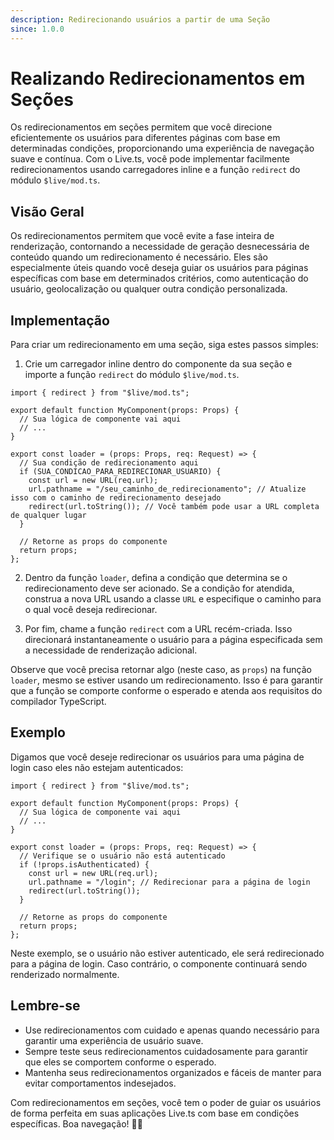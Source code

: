 ```yaml
---
description: Redirecionando usuários a partir de uma Seção
since: 1.0.0
---
```


# Realizando Redirecionamentos em Seções

Os redirecionamentos em seções permitem que você direcione eficientemente os usuários para diferentes páginas com base em determinadas condições, proporcionando uma experiência de navegação suave e contínua. Com o Live.ts, você pode implementar facilmente redirecionamentos usando carregadores inline e a função `redirect` do módulo `$live/mod.ts`.

## Visão Geral

Os redirecionamentos permitem que você evite a fase inteira de renderização, contornando a necessidade de geração desnecessária de conteúdo quando um redirecionamento é necessário. Eles são especialmente úteis quando você deseja guiar os usuários para páginas específicas com base em determinados critérios, como autenticação do usuário, geolocalização ou qualquer outra condição personalizada.

## Implementação

Para criar um redirecionamento em uma seção, siga estes passos simples:

1. Crie um carregador inline dentro do componente da sua seção e importe a função `redirect` do módulo `$live/mod.ts`.

```tsx
import { redirect } from "$live/mod.ts";

export default function MyComponent(props: Props) {
  // Sua lógica de componente vai aqui
  // ...
}

export const loader = (props: Props, req: Request) => {
  // Sua condição de redirecionamento aqui
  if (SUA_CONDICAO_PARA_REDIRECIONAR_USUARIO) {
    const url = new URL(req.url);
    url.pathname = "/seu_caminho_de_redirecionamento"; // Atualize isso com o caminho de redirecionamento desejado
    redirect(url.toString()); // Você também pode usar a URL completa de qualquer lugar
  }

  // Retorne as props do componente
  return props;
};
```

2. Dentro da função `loader`, defina a condição que determina se o redirecionamento deve ser acionado. Se a condição for atendida, construa a nova URL usando a classe `URL` e especifique o caminho para o qual você deseja redirecionar.

3. Por fim, chame a função `redirect` com a URL recém-criada. Isso direcionará instantaneamente o usuário para a página especificada sem a necessidade de renderização adicional.

Observe que você precisa retornar algo (neste caso, as `props`) na função `loader`, mesmo se estiver usando um redirecionamento. Isso é para garantir que a função se comporte conforme o esperado e atenda aos requisitos do compilador TypeScript.

## Exemplo

Digamos que você deseje redirecionar os usuários para uma página de login caso eles não estejam autenticados:

```tsx
import { redirect } from "$live/mod.ts";

export default function MyComponent(props: Props) {
  // Sua lógica de componente vai aqui
  // ...
}

export const loader = (props: Props, req: Request) => {
  // Verifique se o usuário não está autenticado
  if (!props.isAuthenticated) {
    const url = new URL(req.url);
    url.pathname = "/login"; // Redirecionar para a página de login
    redirect(url.toString());
  }

  // Retorne as props do componente
  return props;
};
```

Neste exemplo, se o usuário não estiver autenticado, ele será redirecionado para a página de login. Caso contrário, o componente continuará sendo renderizado normalmente.

## Lembre-se

- Use redirecionamentos com cuidado e apenas quando necessário para garantir uma experiência de usuário suave.
- Sempre teste seus redirecionamentos cuidadosamente para garantir que eles se comportem conforme o esperado.
- Mantenha seus redirecionamentos organizados e fáceis de manter para evitar comportamentos indesejados.

Com redirecionamentos em seções, você tem o poder de guiar os usuários de forma perfeita em suas aplicações Live.ts com base em condições específicas. Boa navegação! 🚀🔀
